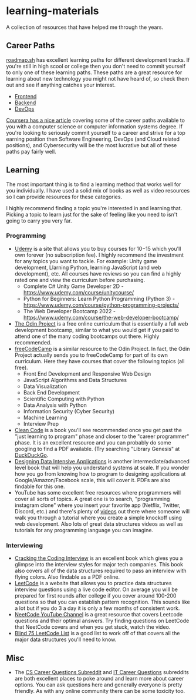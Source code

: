 # learning-materials
A collection of resources that have helped me through the years.

## Career Paths

[roadmap.sh](https://roadmap.sh/) has excellent learning paths for different development tracks. If you're still in high scool or college then you don't need to commit yourself to only one of these learning paths. These paths are a great resource for learning about new technology you might not have heard of, so check them out and see if anything catches your interest.

- [Frontend](https://roadmap.sh/frontend)
- [Backend](https://roadmap.sh/backend)
- [DevOps](https://roadmap.sh/devops)

[Coursera has a nice article](https://www.coursera.org/articles/it-career-paths-how-to-get-started) covering some of the career paths available to you with a computer science or computer information systems degree. If you're looking to seriously commit yourself to a career and strive for a top earning position then Software Engineering, DevOps (and Cloud related positions), and Cybersecurity will be the most lucrative but all of these paths pay fairly well.

## Learning

The most important thing is to find a learning method that works well for you individually. I have used a solid mix of books as well as video resources so I can provide resources for these categories.

I highly recommend finding a topic you're interested in and learning that. Picking a topic to learn just for the sake of feeling like you need to isn't going to carry you very far.

### Programming

- [Udemy](https://www.udemy.com/) is a site that allows you to buy courses for $10-$15 which you'll own forever (no subscription fee). I highly recommend the investment for any topics you want to tackle. For example: Unity game development, Llarning Python, learning JavaScript (and web development), etc. All courses have reviews so you can find a highly rated one and view the curriculum before purchasing.
    - Complete C# Unity Game Developer 2D - https://www.udemy.com/course/unitycourse/
    - Python for Beginners: Learn Python Programming (Python 3) - https://www.udemy.com/course/python-programming-projects/
    - The Web Developer Bootcamp 2022 - https://www.udemy.com/course/the-web-developer-bootcamp/
- [The Odin Project](https://www.theodinproject.com/) is a free online curriculum that is essentially a full web development bootcamp, similar to what you would get if you paid to attend one of the many coding bootcamps out there. Highly recommended.
- [freeCodeCamp](https://www.freecodecamp.org/) is a similar resource to the Odin Project. In fact, the Odin Project actually sends you to freeCodeCamp for part of its own curriculum. Here they have courses that cover the following topics (all free).
    - Front End Development and Responsive Web Design
    - JavaScript Algorithms and Data Structures
    - Data Visualization
    - Back End Development
    - Scientific Computing with Python
    - Data Analysis with Python
    - Information Security (Cyber Security)
    - Machine Learning
    - Interview Prep
- [Clean Code](https://www.amazon.com/Clean-Code-Handbook-Software-Craftsmanship/dp/0132350882) is a book you'll see recommended once you get past the "just learning to program" phase and closer to the "career programmer" phase. It is an excellent resource and you can probably do some googling to find a PDF available. (Try searching "Library Genesis" at [DuckDuckGo](https://duckduckgo.com/?t=h_).
- [Designing Data Intensive Applications](https://www.amazon.com/Designing-Data-Intensive-Applications-Reliable-Maintainable/dp/1449373321) is another intermediate/advanced level book that will help you understand systems at scale. If you wonder how you go from knowing how to program to designing applications at Google/Amazon/Facebook scale, this will cover it. PDFs are also findable for this one.
- YouTube has some excellent free resources where programmers will cover all sorts of topics. A great one is to search, "programming instagram clone" where you insert your favorite app (Netflix, Twitter, Discord, etc.) and there's plenty of [videos](https://www.youtube.com/watch?v=f7T48W0cwXM) out there where someone will walk you through a tutorial where you create a simple knockoff using web development. Also lots of great data structures videos as well as tutorials for any programming language you can imagine.

### Interviewing

- [Cracking the Coding Interview](https://www.amazon.com/Cracking-Coding-Interview-Programming-Questions/dp/0984782850) is an excellent book which gives you a glimpse into the interview styles for major tech companies. This book also covers all of the data structures required to pass an interview with flying colors. Also findable as a PDF online.
- [LeetCode](https://leetcode.com/) is a website that allows you to practice data structures interview questions using a live code editor. On average you will be prepared for first rounds after college if you cover around 100-200 questions so that you can establish pattern recognition. This sounds like a lot but if you do 3 a day it is only a few months of consistent work.
- [NeetCode YouTube Channel](https://www.youtube.com/channel/UC_mYaQAE6-71rjSN6CeCA-g) is a great resource that covers Leetcode questions and their optimal answers. Try finding questions on LeetCode that NeetCode covers and when you get stuck, watch the video.
- [Blind 75 LeetCode List](https://leetcode.com/discuss/general-discussion/460599/blind-75-leetcode-questions) is a good list to work off of that covers all the major data structures you'll need to know.

## Misc

- The [CS Career Questions Subreddit](https://www.reddit.com/r/cscareerquestions/) and [IT Career Questions](https://www.reddit.com/r/ITCareerQuestions/) subreddits are both excellent places to poke around and learn more about career options. You can ask questions here and generally everyone is pretty friendly. As with any online community there can be some toxicity too.
